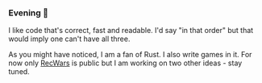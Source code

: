 ### Evening 👋

I like code that's correct, fast and readable. I'd say "in that order" but that would imply one can't have all three.

As you might have noticed, I am a fan of Rust. I also write games in it. For now only [RecWars](https://martin-t.gitlab.io/gitlab-pages/rec-wars/macroquad.html) is public but I am working on two other ideas - stay tuned.
